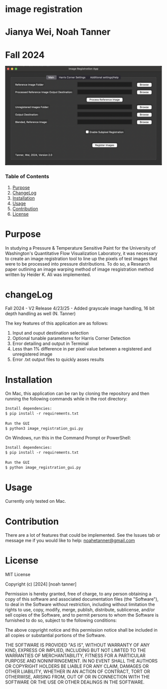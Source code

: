 # image registration
# Jianya Wei, Noah Tanner
# Fall 2024

![Header Image](./images/header.jpg)

### Table of Contents
1. [Purpose](#purpose)
2. [ChangeLog](#changeLog)
3. [Installation](#installation)
4. [Usage](#usage)
5. [Contribution](#contribution)
6. [License](#license)

# Purpose
In studying a Pressure & Temperature Sensitive Paint for the University of Washington's Quantitative Flow Visualization Laboratory, it was necessary to create an image registration tool to line up the pixels of test images that were to be processed into pressure distributions. To do so, a Research paper outlining an image warping method of image resgistration method written by Heider K. Ali was implemented. 

# changeLog
Fall 2024 - V2 Release
4/23/25 - Added grayscale image handling, 16 bit depth handling as well (N. Tanner)

The key features of this application are as follows:
1. Input and ouput destination selection
2. Optional tunable parameteres for Harris Corner Detection
3. Error detailing and output in Terminal
4. Less than 1% difference in per pixel value between a registered and unregistered image
5. Error .txt output files to quickly asses results

# Installation
On Mac, this application can be ran by cloning the repository and then running the following commands while in the root directory:

    Install dependencies: 
    $ pip install -r requirements.txt

    Run the GUI
    $ python3 image_registration_gui.py

On Windows, run this in the Command Prompt or PowerShell:

    Install dependencies: 
    $ pip install -r requirements.txt

    Run the GUI
    $ python image_registration_gui.py

# Usage
Currently only tested on Mac.

# Contribution
There are a lot of features that could be implemented. See the Issues tab or message me if you would like to help: noahetanner@gmail.com

# License
MIT License

Copyright (c) [2024] [noah tanner]

Permission is hereby granted, free of charge, to any person obtaining a copy
of this software and associated documentation files (the "Software"), to deal
in the Software without restriction, including without limitation the rights
to use, copy, modify, merge, publish, distribute, sublicense, and/or sell
copies of the Software, and to permit persons to whom the Software is
furnished to do so, subject to the following conditions:

The above copyright notice and this permission notice shall be included in all
copies or substantial portions of the Software.

THE SOFTWARE IS PROVIDED "AS IS", WITHOUT WARRANTY OF ANY KIND, EXPRESS OR
IMPLIED, INCLUDING BUT NOT LIMITED TO THE WARRANTIES OF MERCHANTABILITY,
FITNESS FOR A PARTICULAR PURPOSE AND NONINFRINGEMENT. IN NO EVENT SHALL THE
AUTHORS OR COPYRIGHT HOLDERS BE LIABLE FOR ANY CLAIM, DAMAGES OR OTHER
LIABILITY, WHETHER IN AN ACTION OF CONTRACT, TORT OR OTHERWISE, ARISING FROM,
OUT OF OR IN CONNECTION WITH THE SOFTWARE OR THE USE OR OTHER DEALINGS IN THE
SOFTWARE.
